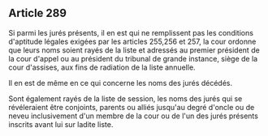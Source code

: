 Article 289
----
Si parmi les jurés présents, il en est qui ne remplissent pas les conditions
d'aptitude légales exigées par les articles 255,256 et 257, la cour ordonne que
leurs noms soient rayés de la liste et adressés au premier président de la cour
d'appel ou au président du tribunal de grande instance, siège de la cour
d'assises, aux fins de radiation de la liste annuelle.

Il en est de même en ce qui concerne les noms des jurés décédés.

Sont également rayés de la liste de session, les noms des jurés qui se
révéleraient être conjoints, parents ou alliés jusqu'au degré d'oncle ou de
neveu inclusivement d'un membre de la cour ou de l'un des jurés présents
inscrits avant lui sur ladite liste.
